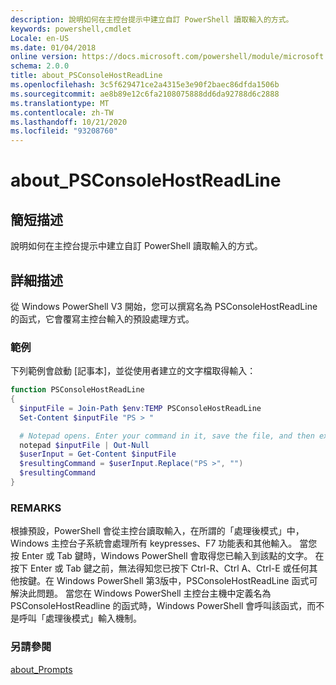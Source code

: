 ```yaml
---
description: 說明如何在主控台提示中建立自訂 PowerShell 讀取輸入的方式。
keywords: powershell,cmdlet
Locale: en-US
ms.date: 01/04/2018
online version: https://docs.microsoft.com/powershell/module/microsoft.powershell.core/about/about_psconsolehostreadline?view=powershell-5.1&WT.mc_id=ps-gethelp
schema: 2.0.0
title: about_PSConsoleHostReadLine
ms.openlocfilehash: 3c5f629471ce2a4315e3e90f2baec86dfda1506b
ms.sourcegitcommit: ae8b89e12c6fa2108075888dd6da92788d6c2888
ms.translationtype: MT
ms.contentlocale: zh-TW
ms.lasthandoff: 10/21/2020
ms.locfileid: "93208760"
---
```

# <a name="about_psconsolehostreadline"></a>about_PSConsoleHostReadLine

## <a name="short-description"></a>簡短描述

說明如何在主控台提示中建立自訂 PowerShell 讀取輸入的方式。

## <a name="long-description"></a>詳細描述

從 Windows PowerShell V3 開始，您可以撰寫名為 PSConsoleHostReadLine 的函式，它會覆寫主控台輸入的預設處理方式。

### <a name="examples"></a>範例

下列範例會啟動 [記事本]，並從使用者建立的文字檔取得輸入：

```powershell
function PSConsoleHostReadLine
{
  $inputFile = Join-Path $env:TEMP PSConsoleHostReadLine
  Set-Content $inputFile "PS > "

  # Notepad opens. Enter your command in it, save the file, and then exit.
  notepad $inputFile | Out-Null
  $userInput = Get-Content $inputFile
  $resultingCommand = $userInput.Replace("PS >", "")
  $resultingCommand
}
```

### <a name="remarks"></a>REMARKS

根據預設，PowerShell 會從主控台讀取輸入，在所謂的「處理後模式」中，Windows 主控台子系統會處理所有 keypresses、F7 功能表和其他輸入。 當您按 Enter 或 Tab 鍵時，Windows PowerShell 會取得您已輸入到該點的文字。 在按下 Enter 或 Tab 鍵之前，無法得知您已按下 Ctrl-R、Ctrl A、Ctrl-E 或任何其他按鍵。在 Windows PowerShell 第3版中，PSConsoleHostReadLine 函式可解決此問題。 當您在 Windows PowerShell 主控台主機中定義名為 PSConsoleHostReadline 的函式時，Windows PowerShell 會呼叫該函式，而不是呼叫「處理後模式」輸入機制。

### <a name="see-also"></a>另請參閱

[about_Prompts](about_Prompts.md)
